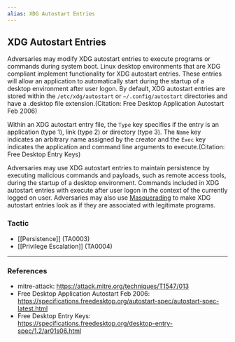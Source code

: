 ```yaml
---
alias: XDG Autostart Entries
---
```


## XDG Autostart Entries

Adversaries may modify XDG autostart entries to execute programs or commands during system boot. Linux desktop environments that are XDG compliant implement functionality for XDG autostart entries. These entries will allow an application to automatically start during the startup of a desktop environment after user logon. By default, XDG autostart entries are stored within the <code>/etc/xdg/autostart</code> or <code>~/.config/autostart</code> directories and have a .desktop file extension.(Citation: Free Desktop Application Autostart Feb 2006)

Within an XDG autostart entry file, the <code>Type</code> key specifies if the entry is an application (type 1), link (type 2) or directory (type 3). The <code>Name</code> key indicates an arbitrary name assigned by the creator and the <code>Exec</code> key indicates the application and command line arguments to execute.(Citation: Free Desktop Entry Keys)

Adversaries may use XDG autostart entries to maintain persistence by executing malicious commands and payloads, such as remote access tools, during the startup of a desktop environment. Commands included in XDG autostart entries with execute after user logon in the context of the currently logged on user. Adversaries may also use [Masquerading](https://attack.mitre.org/techniques/T1036) to make XDG autostart entries look as if they are associated with legitimate programs.


### Tactic

- [[Persistence]] (TA0003)
- [[Privilege Escalation]] (TA0004)


---
### References

- mitre-attack: https://attack.mitre.org/techniques/T1547/013
- Free Desktop Application Autostart Feb 2006: https://specifications.freedesktop.org/autostart-spec/autostart-spec-latest.html
- Free Desktop Entry Keys: https://specifications.freedesktop.org/desktop-entry-spec/1.2/ar01s06.html
